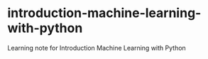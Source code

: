# introduction-machine-learning-with-python
 Learning note for Introduction Machine Learning with Python
